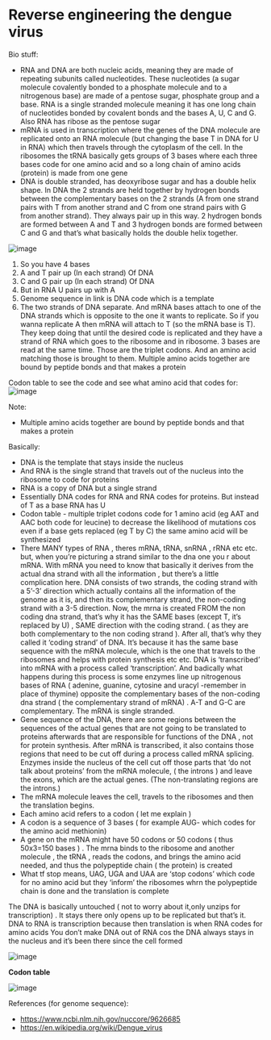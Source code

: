 # Reverse engineering the dengue virus


Bio stuff:
- RNA and DNA are both nucleic acids, meaning they are made of repeating subunits called nucleotides. These nucleotides (a sugar molecule covalently bonded to a phosphate molecule and to a nitrogenous base) are made of a pentose sugar, phosphate group and a base. RNA is a single stranded molecule meaning it has one long chain of nucleotides bonded by covalent bonds and the bases A, U, C and G. Also RNA has ribose as the pentose sugar
- mRNA is used in transcription where the genes of the DNA molecule are replicated onto an RNA molecule (but changing the base T in DNA for U in RNA) which then travels through the cytoplasm of the cell. In the ribosomes the tRNA basically gets groups of 3 bases where each three bases code for one amino acid and so a long chain of amino acids (protein) is made from one gene
- DNA is double stranded, has deoxyribose sugar and has a double helix shape. In DNA the 2 strands are held together by hydrogen bonds between the complementary bases on the 2 strands (A from one strand pairs with T from another strand and C from one strand pairs with G from another strand). They always pair up in this way. 2 hydrogen bonds are formed between A and T and 3 hydrogen bonds are formed between C and G and that’s what basically holds the double helix together.


![image](https://user-images.githubusercontent.com/75043245/151867982-4b25dfa5-143e-496f-93b0-ed641fc0bf5c.png)

1. So you have 4 bases
2. A and T pair up (In each strand) Of DNA
3. C and G pair up (In each strand) Of DNA
4. But in RNA U pairs up with A
5. Genome sequence in link is DNA code which is a template 
6. The two strands of DNA separate. And mRNA bases attach to one of the DNA strands which is opposite to the one it wants to replicate. So if you wanna replicate A then mRNA will attach to T (so the mRNA base is T). They keep doing that until the desired code is replicated and they have a strand of RNA which goes to the ribosome and in ribosome. 3 bases are read at the same time. Those are the triplet codons. And an amino acid matching those is brought to them. Multiple amino acids together are bound by peptide bonds and that makes a protein

Codon table to see the code and see what amino acid that codes for:
![image](https://user-images.githubusercontent.com/75043245/151868401-8dd9c1f1-9858-4977-99f9-0163114c4fdb.png) 


Note:
- Multiple amino acids together are bound by peptide bonds and that makes a protein


Basically:
- DNA is the template that stays inside the nucleus
- And RNA is the single strand that travels out of the nucleus into the ribosome to code for proteins
- RNA is a copy of DNA but a single strand
- Essentially DNA codes for RNA and RNA codes for proteins. But instead of T as a base RNA has U
- Codon table - multiple triplet codons code for 1 amino acid (eg AAT and AAC both code for leucine) to decrease the likelihood of mutations cos even if a base gets replaced (eg T by C) the same amino acid will be synthesized
- There MANY types of RNA , theres mRNA, tRNA, snRNA , rRNA etc etc. but, when you’re picturing a strand similar to the dna one you r about mRNA. With mRNA you need to know that basically it derives from the actual dna strand with all the information , but there’s a little complication here. DNA consists of two strands, the coding strand with a 5’-3’ direction which actually contains all the information of the genome as it is, and then its complementary strand, the non-coding strand with a 3-5 direction. Now, the mrna is created FROM the non coding dna strand, that’s why it has the SAME bases (except T, it’s replaced by U) , SAME direction with the coding strand. ( as they are both complementary to the non coding strand ). After all, that’s why they called it ‘coding strand’ of DNA. It’s because it has the same base sequence with the mRNA molecule, which is the one that travels to the ribosomes and helps with protein synthesis etc etc. DNA is ‘transcribed’ into mRNA with a process called ‘transcription’. And badically what happens during this process is some enzymes line up nitrogenous bases of RNA ( adenine, guanine, cytosine and uracyl -remember in place of thymine) opposite the complementary bases of the non-coding dna strand ( the complementary strand of mRNA) . A-T and G-C are complementary. The mRNA is single stranded.
- Gene sequence of the DNA, there are some regions between the sequences of the actual genes that are not going to be translated to proteins afterwards that are responsible for functions of the DNA , not for protein synthesis. After mRNA is transcribed, it also contains those regions that need to be cut off during a process called mRNA splicing. Enzymes inside the nucleus of the cell cut off those parts that ‘do not talk about proteins’ from the mRNA molecule, ( the introns ) and leave the exons, which are the actual genes. (The non-translating regions are the introns.)
- The mRNA molecule leaves the cell, travels to the ribosomes and then the translation begins. 
- Each amino acid refers to a codon ( let me explain )
- A codon is a sequence of 3 bases ( for example AUG- which codes for the amino acid methionin)
- A gene on the mRNA might have 50 codons or 50 codons ( thus 50x3=150 bases ) . The mrna binds to the ribosome and another molecule , the tRNA , reads the codons, and brings the amino acid needed, and thus the polypeptide chain ( the protein) is created
-  What tf stop means, UAG, UGA and UAA are ‘stop codons’ which code for no amino acid but they ‘inform’ the ribosomes whrn the polypeptide chain is done and the translation is complete

The DNA is basically untouched ( not to worry about it,only  unzips for transcription) . It stays there only opens up to be replicated but that’s it. DNA to RNA is transcription because then translation is when RNA codes for amino acids
You don’t make DNA out of RNA cos the DNA always stays in the nucleus and it’s been there since the cell formed

![image](https://user-images.githubusercontent.com/75043245/151870117-f037363b-e2a3-4097-943b-66747bcd8eba.png)


**Codon table**


![image](https://user-images.githubusercontent.com/75043245/151872198-90c1c385-167d-40eb-a748-90e7ae260cdd.png)


References (for genome sequence):
- https://www.ncbi.nlm.nih.gov/nuccore/9626685
- https://en.wikipedia.org/wiki/Dengue_virus
